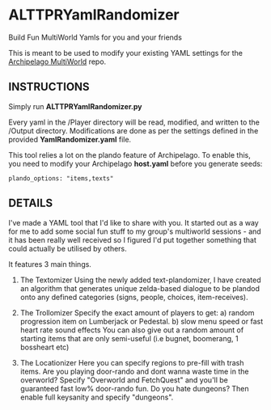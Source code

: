 # ALTTPRYamlRandomizer
Build Fun MultiWorld Yamls for you and your friends

This is meant to be used to modify your existing YAML settings for the [Archipelago MultiWorld](https://github.com/Berserker66/MultiWorld-Utilities/releases) repo.

## INSTRUCTIONS

Simply run **ALTTPRYamlRandomizer.py**

Every yaml in the /Player directory will be read, modified, and written to the /Output directory.
Modifications are done as per the settings defined in the provided **YamlRandomizer.yaml** file.

This tool relies a lot on the plando feature of Archipelago.
To enable this, you need to modify your Archipelago **host.yaml** before you generate seeds:

    plando_options: "items,texts"

## DETAILS

I've made a YAML tool that I'd like to share with you. It started out as a way for me to add some social fun stuff to my group's multiworld sessions - and it has been really well received so I figured I'd put together something that could actually be utilised by others.

It features 3 main things.

1) The Textomizer
Using the newly added text-plandomizer, I have created an algorithm that generates unique zelda-based dialogue to be plandod onto any defined categories (signs, people, choices, item-receives).

2) The Trollomizer
Specify the exact amount of players to get:
a) random progression item on Lumberjack or Pedestal.
b) slow menu speed or fast heart rate sound effects
You can also give out a random amount of starting items that are only semi-useful (i.e bugnet, boomerang, 1 bossheart etc)

3) The Locationizer
Here you can specify regions to pre-fill with trash items.
Are you playing door-rando and dont wanna waste time in the overworld?
Specify "Overworld and FetchQuest" and you'll be guaranteed fast low% door-rando fun.
Do you hate dungeons? Then enable full keysanity and specify "dungeons".